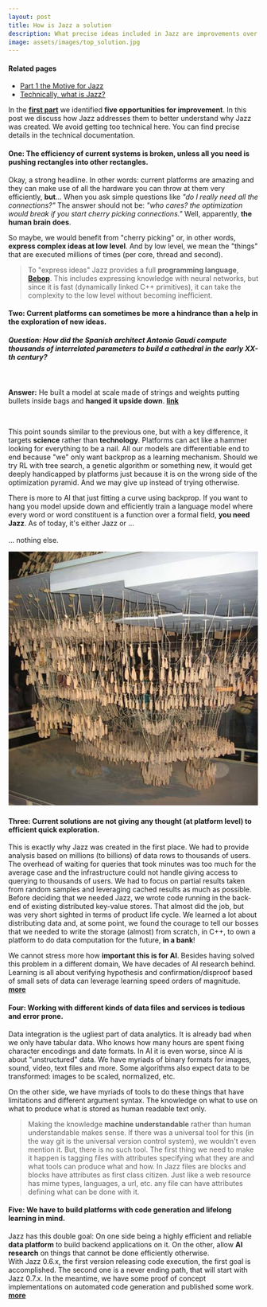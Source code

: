 ```yaml
---
layout: post
title: How is Jazz a solution
description: What precise ideas included in Jazz are improvements over current platforms?
image: assets/images/top_solution.jpg
---
```

<div id="main" class="alt">
<section id="one">

<h4>Related pages</h4>
<ul class="actions vertical small">
	<li><a href="/kaalam/2018/10/02/reviewing_the_motive.html" class="button small">Part 1 the Motive for Jazz</a></li>
	<li><a href="/jazz_reference/vision_intro_page.html" class="button small">Technically, what is Jazz?</a></li>
</ul>


<p>In the <a href="/kaalam/2018/10/02/reviewing_the_motive.html"><b>first part</b></a> we identified <b>five opportunities for
improvement</b>. In this post we discuss how Jazz addresses them to better understand why Jazz was created. We avoid getting too
technical here. You can find precise details in the technical documentation.</p>

<h4><b>One:</b> The efficiency of current systems is broken, unless all you need is pushing <b>rectangles</b> into other rectangles.</h4>

<p>Okay, a strong headline. In other words: current platforms are amazing and they can make use of all the hardware you can throw at them
very efficiently, <b>but</b>... When you ask simple questions like <i>"do I really need all the connections?"</i> The answer should not
be: <i>"who cares? the optimization would break if you start cherry picking connections."</i> Well, apparently, <b>the human brain does</b>.</p>

<p>So maybe, we would benefit from "cherry picking" or, in other words, <b>express complex ideas at low level</b>. And by low level, we
mean the "things" that are executed millions of times (per core, thread and second).</p>
<blockquote>
To "express ideas" Jazz provides a full <b>programming language</b>, <a href="/jazz_reference/vision_code_bebop.html"><b>Bebop</b></a>.
This includes expressing knowledge with neural networks, but since it is fast (dynamically linked C++ primitives), it can take the
complexity to the low level without becoming inefficient.
</blockquote>

<h4><b>Two:</b> Current platforms can sometimes be more a hindrance than a help in the exploration of <b>new ideas</b>.</h4>

<h5>
<b>Question:</b> How did the Spanish architect <b>Antonio Gaud&iacute;</b> compute thousands of interrelated parameters to build a
cathedral in the early XX-th century?
</h5>

<div class="row">
<div class="6u 12u$(small)">

<br>

<p><b>Answer:</b> He built a model at scale made of strings and weights putting bullets inside bags and <b>hanged it upside down</b>.
<a href="https://memetician.livejournal.com/201202.html"><b>link</b></a></p>

<br>

<p>This point sounds similar to the previous one, but with a key difference, it targets <b>science</b> rather than <b>technology</b>.
Platforms can act like a hammer looking for everything to be a nail. All our models are differentiable end to end because "we" only want
backprop as a learning mechanism. Should we try RL with tree search, a genetic algorithm or something new, it would get deeply
handicapped by platforms just because it is on the wrong side of the optimization pyramid. And we may give up instead of trying
otherwise.</p>

<p>There is more to AI that just fitting a curve using backprop. If you want to hang you model upside down and efficiently train a language
model where every word or word constituent is a function over a formal field, <b>you need Jazz</b>. As of today, it's either Jazz or ...
<br>
<br>
... nothing else.</p>
</div>
<div class="6u$ 12u$(small)">
<span class="image fit"><img src="/kaalam/assets/images/poly-funicular-miniature.png" alt="" /></span>
</div>
</div>


<h4><b>Three:</b> Current solutions are not giving any thought (at platform level) to efficient <b>quick exploration</b>.</h4>

<p>This is exactly why Jazz was created in the first place. We had to provide analysis based on millions (to billions) of data rows
to thousands of users. The overhead of waiting for queries that took minutes was too much for the average case and the infrastructure
could not handle giving access to querying to thousands of users. We had to focus on partial results taken from random samples and
leveraging cached results as much as possible. Before deciding that we needed Jazz, we wrote code running in the back-end of existing
distributed key-value stores. That almost did the job, but was very short sighted in terms of product life cycle. We learned a lot about
distributing data and, at some point, we found the courage to tell our bosses that we needed to write the storage (almost) from scratch,
in C++, to own a platform to do data computation for the future, <b>in a bank</b>!</p>

<p>We cannot stress more how <b>important this is for AI</b>. Besides having solved this problem in a different domain, We have decades of
AI research behind. Learning is all about verifying hypothesis and confirmation/disproof based of small sets of data can leverage learning
speed orders of magnitude. <a href="/jazz_reference/vision_elements_containers.html"><b>more</b></a></p>

<h4><b>Four:</b> Working with different kinds of <b>data files</b> and <b>services</b> is tedious and error prone.</h4>

<p>Data integration is the ugliest part of data analytics. It is already bad when we only have tabular data. Who knows how many hours are spent
fixing character encodings and date formats. In AI it is even worse, since AI is about "unstructured" data. We have myriads of binary
formats for images, sound, video, text files and more. Some algorithms also expect data to be transformed: images to be scaled, normalized,
etc.</p>
<p>On the other side, we have myriads of tools to do these things that have limitations and different argument syntax. The knowledge on
what to use on what to produce what is stored as human readable text only.</p>

<blockquote>
Making the knowledge <b>machine understandable</b> rather than human understandable makes sense. If there was a universal tool for
this (in the way git is the universal version control system), we wouldn't even mention it. But, there is no such tool. The first thing
we need to make it happen is tagging files with attributes specifying what they are and what tools can produce what and how. In Jazz
files are blocks and blocks have attributes as first class citizen. Just like a web resource has mime types, languages, a url, etc. any
file can have attributes defining what can be done with it.
</blockquote>

<h4><b>Five:</b> We have to build platforms with <b>code generation</b> and <b>lifelong learning</b> in mind.</h4>

<p>Jazz has this double goal: On one side being a highly efficient and reliable <b>data platform</b> to build backend applications on it.
On the other, allow <b>AI research</b> on things that cannot be done efficiently otherwise.
<br>
With Jazz 0.6.x, the first version releasing code execution, the first goal is accomplished. The second one is a never ending path, that
will start with Jazz 0.7.x. In the meantime, we have some proof of concept implementations on automated code generation and published some
work. <a href="/jazz_reference/agency_elements.html"><b>more</b></a></p>

